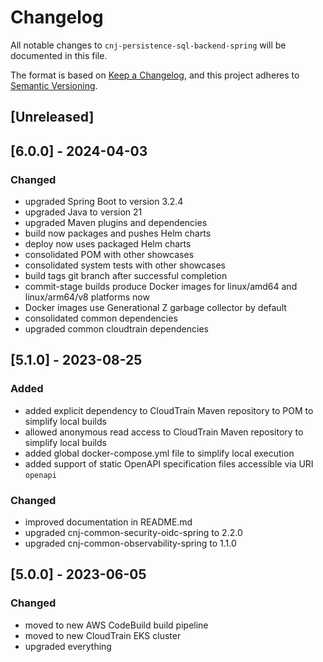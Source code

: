 # Changelog
All notable changes to `cnj-persistence-sql-backend-spring` will be documented in this file.

The format is based on [Keep a Changelog](https://keepachangelog.com/en/1.0.0/),
and this project adheres to [Semantic Versioning](https://semver.org/spec/v2.0.0.html).

## [Unreleased]

## [6.0.0] - 2024-04-03
### Changed
- upgraded Spring Boot to version 3.2.4
- upgraded Java to version 21
- upgraded Maven plugins and dependencies
- build now packages and pushes Helm charts
- deploy now uses packaged Helm charts
- consolidated POM with other showcases
- consolidated system tests with other showcases
- build tags git branch after successful completion
- commit-stage builds produce Docker images for linux/amd64 and linux/arm64/v8 platforms now
- Docker images use Generational Z garbage collector by default
- consolidated common dependencies
- upgraded common cloudtrain dependencies

## [5.1.0] - 2023-08-25
### Added
- added explicit dependency to CloudTrain Maven repository to POM to simplify local builds
- allowed anonymous read access to CloudTrain Maven repository to simplify local builds
- added global docker-compose.yml file to simplify local execution
- added support of static OpenAPI specification files accessible via URI `openapi`
### Changed
- improved documentation in README.md
- upgraded cnj-common-security-oidc-spring to 2.2.0
- upgraded cnj-common-observability-spring to 1.1.0

## [5.0.0] - 2023-06-05
### Changed
- moved to new AWS CodeBuild build pipeline
- moved to new CloudTrain EKS cluster
- upgraded everything

